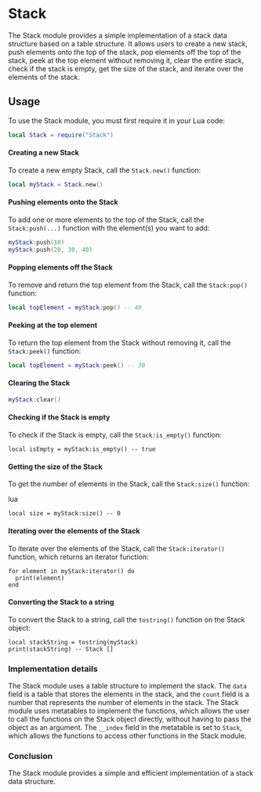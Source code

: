 # Stack
The Stack module provides a simple implementation of a stack data structure based on a table structure. It allows users to create a new stack, push elements onto the top of the stack, pop elements off the top of the stack, peek at the top element without removing it, clear the entire stack, check if the stack is empty, get the size of the stack, and iterate over the elements of the stack.

## Usage
To use the Stack module, you must first require it in your Lua code:
```lua
local Stack = require("Stack")
```
#### Creating a new Stack
To create a new empty Stack, call the `Stack.new()` function:
```lua
local myStack = Stack.new()
```
#### Pushing elements onto the Stack
To add one or more elements to the top of the Stack, call the `Stack:push(...)` function with the element(s) you want to add:
```lua
myStack:push(10)
myStack:push(20, 30, 40)
```
#### Popping elements off the Stack
To remove and return the top element from the Stack, call the `Stack:pop()` function:
```lua
local topElement = myStack:pop() -- 40
```
#### Peeking at the top element
To return the top element from the Stack without removing it, call the `Stack:peek()` function:
```lua
local topElement = myStack:peek() -- 30
```
#### Clearing the Stack
```lua
myStack:clear()
```
#### Checking if the Stack is empty

To check if the Stack is empty, call the `Stack:is_empty()` function:
```
local isEmpty = myStack:is_empty() -- true
```
#### Getting the size of the Stack

To get the number of elements in the Stack, call the `Stack:size()` function:

lua

```
local size = myStack:size() -- 0
```

#### Iterating over the elements of the Stack

To iterate over the elements of the Stack, call the `Stack:iterator()` function, which returns an iterator function:
```
for element in myStack:iterator() do
  print(element)
end
```

#### Converting the Stack to a string

To convert the Stack to a string, call the `tostring()` function on the Stack object:
```
local stackString = tostring(myStack)
print(stackString) -- Stack []
```
### Implementation details

The Stack module uses a table structure to implement the stack. The `data` field is a table that stores the elements in the stack, and the `count` field is a number that represents the number of elements in the stack. 
The Stack module uses metatables to implement the functions, which allows the user to call the functions on the Stack object directly, without having to pass the object as an argument.
The `__index` field in the metatable is set to `Stack`, which allows the functions to access other functions in the Stack module.
### Conclusion
The Stack module provides a simple and efficient implementation of a stack data structure.
